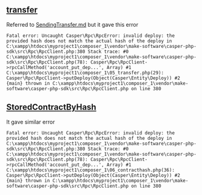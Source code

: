 ## [transfer](./transfer.php)

Referred to [SendingTransfer.md](https://github.com/make-software/casper-php-sdk/blob/master/docs/Example/SendingTransfer.md)
but it gave this error
```
Fatal error: Uncaught Casper\Rpc\RpcError: invalid deploy: the provided hash does not match the actual hash of the deploy in C:\xampp\htdocs\myproject1\composer_1\vendor\make-software\casper-php-sdk\src\Rpc\RpcClient.php:380 Stack trace: #0 C:\xampp\htdocs\myproject1\composer_1\vendor\make-software\casper-php-sdk\src\Rpc\RpcClient.php(78): Casper\Rpc\RpcClient->rpcCallMethod('account_put_dep...', Array) #1 C:\xampp\htdocs\myproject1\composer_1\05_transfer.php(29): Casper\Rpc\RpcClient->putDeploy(Object(Casper\Entity\Deploy)) #2 {main} thrown in C:\xampp\htdocs\myproject1\composer_1\vendor\make-software\casper-php-sdk\src\Rpc\RpcClient.php on line 380
```


## [StoredContractByHash](./StoredContractByHash.php)
It gave similar error
```
Fatal error: Uncaught Casper\Rpc\RpcError: invalid deploy: the provided hash does not match the actual hash of the deploy in C:\xampp\htdocs\myproject1\composer_1\vendor\make-software\casper-php-sdk\src\Rpc\RpcClient.php:380 Stack trace: #0 C:\xampp\htdocs\myproject1\composer_1\vendor\make-software\casper-php-sdk\src\Rpc\RpcClient.php(78): Casper\Rpc\RpcClient->rpcCallMethod('account_put_dep...', Array) #1 C:\xampp\htdocs\myproject1\composer_1\06_contracthash.php(36): Casper\Rpc\RpcClient->putDeploy(Object(Casper\Entity\Deploy)) #2 {main} thrown in C:\xampp\htdocs\myproject1\composer_1\vendor\make-software\casper-php-sdk\src\Rpc\RpcClient.php on line 380
```